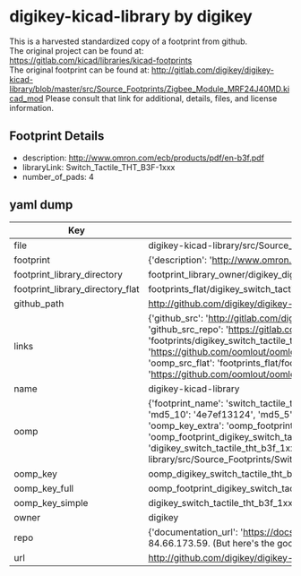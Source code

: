 # digikey-kicad-library by digikey  
This is a harvested standardized copy of a footprint from github.  
The original project can be found at:  
https://gitlab.com/kicad/libraries/kicad-footprints  
The original footprint can be found at:
http://gitlab.com/digikey/digikey-kicad-library/blob/master/src/Source_Footprints/Zigbee_Module_MRF24J40MD.kicad_mod
Please consult that link for additional, details, files, and license information.  
## Footprint Details
* description: http://www.omron.com/ecb/products/pdf/en-b3f.pdf  
* libraryLink: Switch_Tactile_THT_B3F-1xxx  
* number_of_pads: 4  
## yaml dump  
| Key | Value |  
| --- | --- |  
| file | digikey-kicad-library/src/Source_Footprints/Switch_Tactile_THT_B3F-1xxx.kicad_mod |  
| footprint | {'description': 'http://www.omron.com/ecb/products/pdf/en-b3f.pdf', 'libraryLink': 'Switch_Tactile_THT_B3F-1xxx', 'number_of_pads': 4} |  
| footprint_library_directory | footprint_library_owner/digikey_digikey-kicad-library |  
| footprint_library_directory_flat | footprints_flat/digikey_switch_tactile_tht_b3f_1xxx_switch_tactile_tht_b3f_1xxx/working |  
| github_path | http://github.com/digikey/digikey-kicad-library/blob/master/src/Source_Footprints/Switch_Tactile_THT_B3F-1xxx.kicad_mod |  
| links | {'github_src': 'http://gitlab.com/digikey/digikey-kicad-library/blob/master/src/Source_Footprints/Zigbee_Module_MRF24J40MD.kicad_mod', 'github_src_repo': 'https://gitlab.com/kicad/libraries/kicad-footprints', 'oomp_bot': 'footprints/digikey_switch_tactile_tht_b3f_1xxx_switch_tactile_tht_b3f_1xxx/working', 'oomp_bot_github': 'https://github.com/oomlout/oomlout_oomp_footprint_bot/tree/main/footprints/digikey_switch_tactile_tht_b3f_1xxx_switch_tactile_tht_b3f_1xxx/working', 'oomp_src_flat': 'footprints_flat/footprints_flat/digikey_switch_tactile_tht_b3f_1xxx_switch_tactile_tht_b3f_1xxx/working', 'oomp_src_flat_github': 'https://github.com/oomlout/oomlout_oomp_footprint_src/tree/main/footprints_flat/digikey_switch_tactile_tht_b3f_1xxx_switch_tactile_tht_b3f_1xxx/working'} |  
| name | digikey-kicad-library |  
| oomp | {'footprint_name': 'switch_tactile_tht_b3f_1xxx', 'library_name': 'switch_tactile_tht_b3f_1xxx_kicad_mod', 'md5': '4e7ef13124d24cafba0ae4338db89bc6', 'md5_10': '4e7ef13124', 'md5_5': '4e7ef', 'md5_6': '4e7ef1', 'oomp_key': 'oomp_digikey_switch_tactile_tht_b3f_1xxx_switch_tactile_tht_b3f_1xxx', 'oomp_key_extra': 'oomp_footprint_digikey_switch_tactile_tht_b3f_1xxx_switch_tactile_tht_b3f_1xxx', 'oomp_key_full': 'oomp_footprint_digikey_switch_tactile_tht_b3f_1xxx_switch_tactile_tht_b3f_1xxx_4e7ef1', 'oomp_key_simple': 'digikey_switch_tactile_tht_b3f_1xxx_switch_tactile_tht_b3f_1xxx', 'original_filename': 'digikey-kicad-library/src/Source_Footprints/Switch_Tactile_THT_B3F-1xxx.kicad_mod', 'owner_name': 'digikey'} |  
| oomp_key | oomp_digikey_switch_tactile_tht_b3f_1xxx_switch_tactile_tht_b3f_1xxx |  
| oomp_key_full | oomp_footprint_digikey_switch_tactile_tht_b3f_1xxx_switch_tactile_tht_b3f_1xxx |  
| oomp_key_simple | digikey_switch_tactile_tht_b3f_1xxx_switch_tactile_tht_b3f_1xxx |  
| owner | digikey |  
| repo | {'documentation_url': 'https://docs.github.com/rest/overview/resources-in-the-rest-api#rate-limiting', 'message': "API rate limit exceeded for 84.66.173.59. (But here's the good news: Authenticated requests get a higher rate limit. Check out the documentation for more details.)"} |  
| url | http://github.com/digikey/digikey-kicad-library |  

